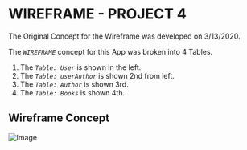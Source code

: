 # WIREFRAME - PROJECT 4

The Original Concept for the Wireframe was developed on 3/13/2020.


The _`WIREFRAME`_ concept for this App was broken into 4 Tables.

1. The _`Table: User`_ is shown in the left.  
2. The _`Table: userAuthor`_ is shown 2nd from left.
3. The _`Table: Author`_ is shown 3rd.
3. The _`Table: Books`_ is shown 4th.

## Wireframe Concept


![Image]('./images/WIREFRAME.jpg')